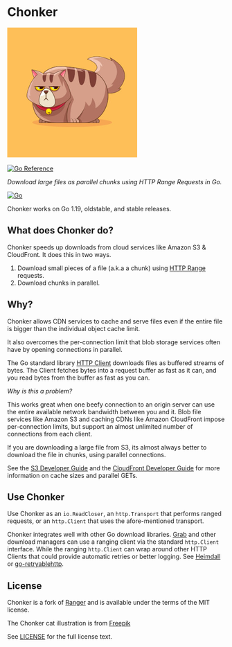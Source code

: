 # Chonker

[![Chonker](chonker.jpg)](https://www.freepik.com/free-vector/hand-drawn-fat-cat-cartoon-illustration_58564188.htm)

[![Go Reference](https://pkg.go.dev/badge/github.com/ananthb/chonker.svg)](https://pkg.go.dev/github.com/ananthb/chonker)

*Download large files as parallel chunks using HTTP Range Requests in Go.*

[![Go](https://github.com/ananthb/chonker/actions/workflows/go.yml/badge.svg)](https://github.com/ananthb/chonker/actions/workflows/go.yml)

Chonker works on Go 1.19, oldstable, and stable releases.

## What does Chonker do?

Chonker speeds up downloads from cloud services like Amazon S3 & CloudFront.
It does this in two ways.

1. Download small pieces of a file (a.k.a a chunk) using
   [HTTP Range](https://developer.mozilla.org/en-US/docs/Web/HTTP/Headers/Range)
   requests.
2. Download chunks in parallel.

## Why?

Chonker allows CDN services to cache and serve files even if the entire
file is bigger than the individual object cache limit.

It also overcomes the per-connection limit that blob storage services often have
by opening connections in parallel.

The Go standard library
[HTTP Client](https://pkg.go.dev/net/http#hdr-Clients_and_Transports)
downloads files as buffered streams of bytes. The Client fetches bytes into a
request buffer as fast as it can, and you read bytes from the buffer as fast as
you can.

*Why is this a problem?*

This works great when one beefy connection to an origin server can use the entire
available network bandwidth between you and it. Blob file services like Amazon S3
and caching CDNs like Amazon CloudFront impose per-connection limits, but
support an almost unlimited number of connections from each client.

If you are downloading a large file from S3, its almost always better
to download the file in chunks, using parallel connections.

See the [S3 Developer Guide](https://docs.aws.amazon.com/whitepapers/latest/s3-optimizing-performance-best-practices/use-byte-range-fetches.html)
and the [CloudFront Developer Guide](https://docs.aws.amazon.com/AmazonCloudFront/latest/DeveloperGuide/RangeGETs.html)
for more information on cache sizes and parallel GETs.

## Use Chonker

Use Chonker as an `io.ReadCloser`, an `http.Transport` that performs ranged
requests, or an `http.Client` that uses the afore-mentioned transport.

Chonker integrates well with other Go download libraries.
[Grab](https://github.com/cavaliergopher/grab) and other download managers
can use a ranging client via the standard `http.Client` interface.
While the ranging `http.Client` can wrap around other HTTP Clients that could
provide automatic retries or better logging. See
[Heimdall](https://github.com/gojek/heimdall) or [go-retryablehttp](https://github.com/hashicorp/go-retryablehttp).

## License

Chonker is a fork of [Ranger](https://github.com/sudhirj/ranger) and is available
under the terms of the MIT license.

The Chonker cat illustration is from [Freepik](https://www.freepik.com/free-vector/hand-drawn-fat-cat-cartoon-illustration_58564188.htm)

See [LICENSE](LICENSE) for the full license text.
